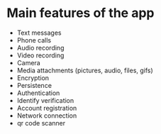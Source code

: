 # Main features of the app

* Text messages
* Phone calls
* Audio recording
* Video recording
* Camera
* Media attachments (pictures, audio, files, gifs)
* Encryption
* Persistence
* Authentication
* Identify verification 
* Account registration
* Network connection
* qr code scanner


